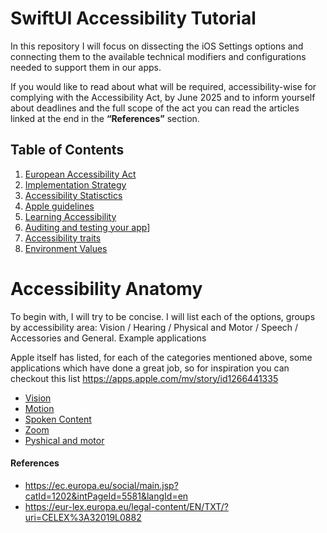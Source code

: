 # SwiftUI Accessibility Tutorial
In this repository I will focus on dissecting the iOS Settings options and connecting them to the available technical modifiers and configurations needed to support them in our apps.

If you would like to read about what will be required, accessibility-wise for complying with the Accessibility Act, 
by June 2025 and to inform yourself about deadlines and the full scope of the act you can read the articles linked at the end in the **“References”** section.

## Table of Contents

1. [European Accessibility Act](https://github.com/barbaramartina/swiftui-accessibility-tutorial/blob/main/accessibility-act.md)
2. [Implementation Strategy](https://github.com/barbaramartina/swiftui-accessibility-tutorial/blob/main/implementation-strategy.md)
3. [Accessibility Statisctics](https://github.com/barbaramartina/swiftui-accessibility-tutorial/blob/main/statistics.md)
4. [Apple guidelines](https://github.com/barbaramartina/swiftui-accessibility-tutorial/blob/main/apple-guidelines)
5. [Learning Accessibility](https://github.com/barbaramartina/swiftui-accessibility-tutorial/blob/main/learning-accessibility.md)
6. [Auditing and testing your app](https://github.com/barbaramartina/swiftui-accessibility-tutorial/blob/main/testing-auditing.md)]
7. [Accessibility traits](https://github.com/barbaramartina/swiftui-accessibility-tutorial/blob/main/acessibility-traits)
8. [Environment Values](https://github.com/barbaramartina/swiftui-accessibility-tutorial/blob/main/environtment-values.md)



# Accessibility Anatomy 
To begin with, I will try to be concise. I will list each of the options, groups by accessibility area: Vision / Hearing / Physical and Motor / Speech / Accessories and General.
Example applications

Apple itself has listed, for each of the categories mentioned above, some applications which have done a great job, so for inspiration you can checkout this list https://apps.apple.com/mv/story/id1266441335

- [Vision](https://github.com/barbaramartina/swiftui-accessibility-tutorial/blob/main/vision.md)
- [Motion](https://github.com/barbaramartina/swiftui-accessibility-tutorial/blob/main/motion.md)
- [Spoken Content](https://github.com/barbaramartina/swiftui-accessibility-tutorial/blob/main/speech.md)
- [Zoom](https://github.com/barbaramartina/swiftui-accessibility-tutorial/blob/main/zoom.md)
- [Pyshical and motor](https://github.com/barbaramartina/swiftui-accessibility-tutorial/blob/main/motor.md)


#### References
- https://ec.europa.eu/social/main.jsp?catId=1202&intPageId=5581&langId=en
- https://eur-lex.europa.eu/legal-content/EN/TXT/?uri=CELEX%3A32019L0882


